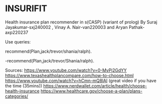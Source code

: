 # INSURIFIT
Health insurance plan recommender in s(CASP) (variant of prolog)
By Suraj Jayakumar-sxj240002
, Vinay A. Nair-van220003
 and Aryan Pathak-axp220237
 
Use queries:

recommend(Plan,jack/trevor/shania/ralph).

-recommend(Plan,jack/trevor/Shania/ralph).

Sources:
https://www.youtube.com/watch?v=0-MvPj2GdYY
https://www.texashealthplancompare.com/how-to-choose.html
https://www.youtube.com/watch?v=hCmn-mQ8lAI (great video if you have the time (35mins))
https://www.nerdwallet.com/article/health/choose-health-insurance
https://www.healthcare.gov/choose-a-plan/plans-categories/
